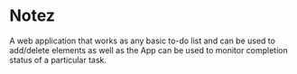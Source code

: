 # Notez
A web application that works as any basic to-do list and can be used to add/delete elements as well as the App can be used to monitor completion status of a particular task.
